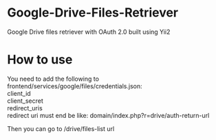 # Google-Drive-Files-Retriever
Google Drive files retriever with OAuth 2.0 built using Yii2

# How to use
You need to add the following to frontend/services/google/files/credentials.json: <br />
client_id <br />
client_secret <br />
redirect_uris <br />
redirect uri must end be like: domain/index.php?r=drive/auth-return-url

Then you can go to /drive/files-list url